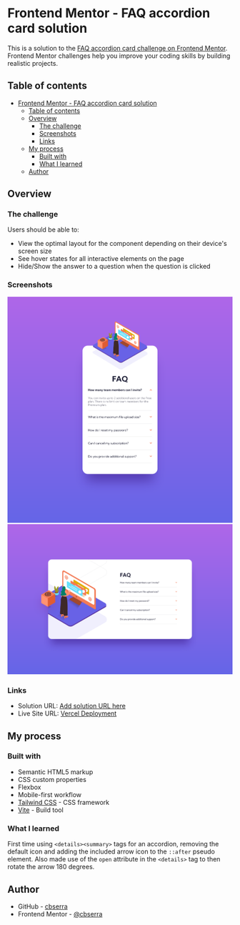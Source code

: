 # Frontend Mentor - FAQ accordion card solution

This is a solution to the [FAQ accordion card challenge on Frontend Mentor](https://www.frontendmentor.io/challenges/faq-accordion-card-XlyjD0Oam). Frontend Mentor challenges help you improve your coding skills by building realistic projects.

## Table of contents

- [Frontend Mentor - FAQ accordion card solution](#frontend-mentor---faq-accordion-card-solution)
  - [Table of contents](#table-of-contents)
  - [Overview](#overview)
    - [The challenge](#the-challenge)
    - [Screenshots](#screenshots)
    - [Links](#links)
  - [My process](#my-process)
    - [Built with](#built-with)
    - [What I learned](#what-i-learned)
  - [Author](#author)

## Overview

### The challenge

Users should be able to:

- View the optimal layout for the component depending on their device's screen size
- See hover states for all interactive elements on the page
- Hide/Show the answer to a question when the question is clicked

### Screenshots

![mobile screenshot](./screenshot-mobile.png)
![desktop screenshot](./screenshot-desktop.png)

### Links

- Solution URL: [Add solution URL here](https://your-solution-url.com)
- Live Site URL: [Vercel Deployment](https://fem-faq-cbs.vercel.app/)

## My process

### Built with

- Semantic HTML5 markup
- CSS custom properties
- Flexbox
- Mobile-first workflow
- [Tailwind CSS](https://tailwindcss.com/) - CSS framework
- [Vite](https://vitejs.dev/) - Build tool

### What I learned

First time using `<details><summary>` tags for an accordion, removing the default icon and adding the included arrow icon to the `::after` pseudo element. Also made use of the `open` attribute in the `<details>` tag to then rotate the arrow 180 degrees.

## Author

- GitHub - [cbserra](https://github.com/cbserra)
- Frontend Mentor - [@cbserra](https://www.frontendmentor.io/profile/cbserra)

